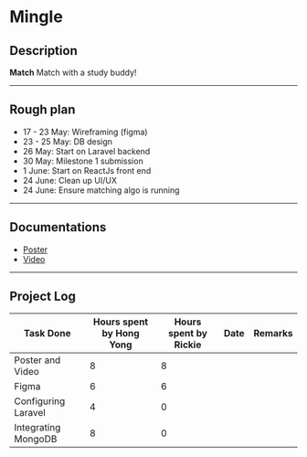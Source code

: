 # Mingle

## Description

**Match** Match with a study buddy!

---
## Rough plan
- 17 - 23 May: Wireframing (figma)
- 23 - 25 May: DB design
- 26 May: Start on Laravel backend 
- 30 May: Milestone 1 submission
- 1 June: Start on ReactJs front end
- 24 June: Clean up UI/UX
- 24 June: Ensure matching algo is running

---
## Documentations
- [Poster](https://drive.google.com/file/d/1hSSSFwsFvxNulO4DnH4-m_zSkJjgX59e/view?usp=sharing)
- [Video](https://drive.google.com/file/d/1ORkxYJhm3nbASeL9x0V5Z1Gok16BwiRY/view?usp=sharing)

---
## Project Log
| Task Done      | Hours spent by Hong Yong | Hours spent by Rickie | Date | Remarks |
| - | - | - | - | - |
| Poster and Video | 8 | 8 |
| Figma | 6 | 6 |
| Configuring Laravel | 4 | 0 |
| Integrating MongoDB | 8 | 0 |

